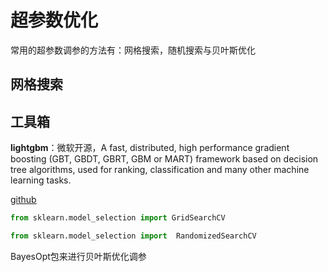 # 超参数优化

常用的超参数调参的方法有：网格搜索，随机搜索与贝叶斯优化



## 网格搜索











## 工具箱

**lightgbm**：微软开源，A fast, distributed, high performance gradient boosting (GBT, GBDT, GBRT, GBM or MART) framework based on decision tree algorithms, used for ranking, classification and many other machine learning tasks.

[github](https://github.com/Microsoft/LightGBM)

```python
from sklearn.model_selection import GridSearchCV
```

```python
from sklearn.model_selection import  RandomizedSearchCV
```

BayesOpt包来进行贝叶斯优化调参